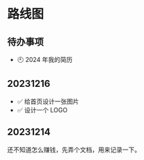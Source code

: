 # 路线图

## 待办事项
- 🕙 2024 年我的简历

## 20231216

- ✅ 给首页设计一张图片
- ✅ 设计一个 LOGO

## 20231214

还不知道怎么赚钱，先弄个文档，用来记录一下。

